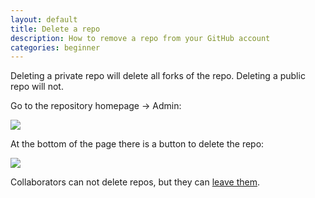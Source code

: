 ```yaml
---
layout: default
title: Delete a repo
description: How to remove a repo from your GitHub account
categories: beginner
---
```


<p class="attention">Deleting a private repo will delete all forks of the repo.  Deleting a public repo will not.</p>

Go to the repository homepage &rarr; Admin:

![](http://img.skitch.com/20100110-jps511wbqpmjpgp16m8g17iiut.jpg)

At the bottom of the page there is a button to delete the repo:

![](http://img.skitch.com/20100527-fgtcuthgr5xrbcyqmxgiue5jwb.png)

Collaborators can not delete repos, but they can [leave them](/leave-a-repo).
